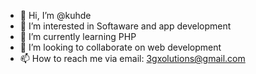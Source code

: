 - 👋 Hi, I’m @kuhde
- 👀 I’m interested in Softaware and app development
- 🌱 I’m currently learning PHP
- 💞️ I’m looking to collaborate on web development
- 📫 How to reach me via email: 3gxolutions@gmail.com

<!---
kuhde/kuhde is a ✨ special ✨ repository because its `README.md` (this file) appears on your GitHub profile.
You can click the Preview link to take a look at your changes.
--->
